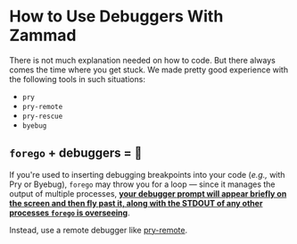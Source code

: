 # How to Use Debuggers With Zammad

There is not much explanation needed on how to code. But there always comes the time where you get stuck. We made
pretty good experience with the following tools in such situations:

- `pry`
- `pry-remote`
- `pry-rescue`
- `byebug`

## `forego` + debuggers = 🤦

If you're used to inserting debugging breakpoints into your code (_e.g.,_ with Pry or Byebug), `forego` may throw you
for a loop — since it manages the output of multiple processes,
[**your debugger prompt will appear briefly on the screen and then fly past it, along with the STDOUT of any other
processes `forego` is overseeing**](https://github.com/ddollar/foreman/issues/58).

Instead, use a remote debugger like [pry-remote](https://github.com/mon-ouie/pry-remote).
